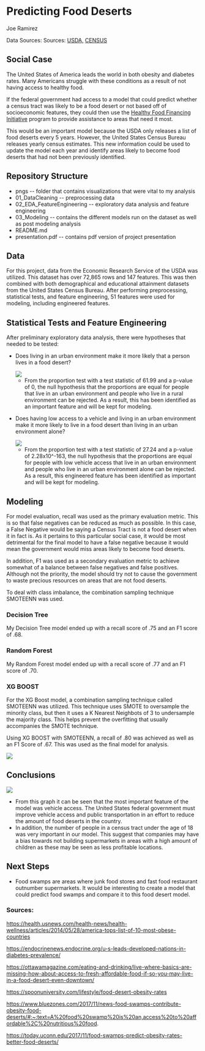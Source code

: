 # Predicting Food Deserts

Joe Ramirez

Data Sources: Sources: [USDA,](https://www.ers.usda.gov/data-products/food-access-research-atlas/download-the-data/) [CENSUS](https://data.census.gov/cedsci/)

## Social Case

The United States of America leads the world in both obesity and diabetes rates. Many Americans struggle with these conditions as a result of not having access to healthy food.

If the federal government had access to a model that could predict whether a census tract was likely to be a food desert or not based off of socioeconomic features, they could then use the [Healthy Food Financing Initiative](https://www.acf.hhs.gov/archive/ocs/programs/community-economic-development/healthy-food-financing) program to provide assistance to areas that need it most.

This would be an important model because the USDA only releases a list of food deserts every 5 years. However, the United States Census Bureau releases yearly census estimates. This new information could be used to update the model each year and identify areas likely to become food deserts that had not been previously identified.

## Repository Structure
* pngs -- folder that contains visualizations that were vital to my analysis
* 01_DataCleaning -- preprocessing data
* 02_EDA_FeatureEngineering -- exploratory data analysis and feature engineering
* 03_Modeling -- contains the different models run on the dataset as well as post modeling analysis
* README.md
* presentation.pdf -- contains pdf version of project presentation

## Data

For this project, data from the Economic Research Service of the USDA was utilized. This dataset has over 72,865 rows and 147 features. This was then combined with both demographical and educational attainment datasets from the United States Census Bureau. After performing preprocessing, statistical tests, and feature engineering, 51 features were used for modeling, including engineered features.

## Statistical Tests and Feature Engineering

After preliminary exploratory data analysis, there were hypotheses that needed to be tested:

* Does living in an urban environment make it more likely that a person lives in a food desert?

	<img src="https://raw.githubusercontent.com/Sonora27/food_desert_classification/master/pngs/Type%20of%20Census%20Tract.png">

	* From the proportion test with a test statistic of 61.99 and a p-value of 0, the null hypothesis that the proportions are equal for people that live in an urban environment and people who live in a rural environment can be rejected. As a result, this has been identified as an important feature and will be kept for modeling.

* Does having low access to a vehicle and living in an urban environment make it more likely to live in a food desert than living in an urban environment alone?

	<img src="https://raw.githubusercontent.com/Sonora27/food_desert_classification/master/pngs/FDR%20by%20VA%20in%20Urban%20Environment.png">

	* From the proportion test with a test statistic of 27.24 and a p-value of 2.28x10^-163, the null hypothesis that the proportions are equal for people with low vehicle access that live in an urban environment and people who live in an urban environment alone can be rejected. As a result, this engineered feature has been identified as important and will be kept for modeling.


## Modeling

For model evaluation, recall was used as the primary evaluation metric. This is so that false negatives can be reduced as much as possible. In this case, a False Negative would be saying a Census Tract is not a food desert when it in fact is. As it pertains to this particular social case, it would be most detrimental for the final model to have a false negative because it would mean the government would miss areas likely to become food deserts.

In addition, F1 was used as a secondary evaluation metric to achieve somewhat of a balance between false negatives and false positives. Although not the priority, the model should try not to cause the government to waste precious resources on areas that are not food deserts.

To deal with class imbalance, the combination sampling technique SMOTEENN was used. 

### Decision Tree

My Decision Tree model ended up with a recall score of .75 and an F1 score of .68.

### Random Forest

My Random Forest model ended up with a recall score of .77 and an F1 score of .70.

### XG BOOST

For the XG Boost model, a combination sampling technique called SMOTEENN was utilized. This technique uses SMOTE to oversample the minority class, but then it uses a K Nearest Neighbots of 3 to undersample the majority class. This helps prevent the overfitting that usually accompanies the SMOTE technique.

Using XG BOOST with SMOTEENN, a recall of .80 was achieved as well as an F1 Score of .67. This was used as the final model for analysis.

<img src="https://raw.githubusercontent.com/Sonora27/food_desert_classification/master/pngs/XGB_SMOTEENN_CM.png">

## Conclusions

<img src="https://raw.githubusercontent.com/Sonora27/food_desert_classification/master/pngs/feature_importance.png">

* From this graph it can be seen that the most important feature of the model was vehicle access. The United States federal government must improve vehicle access and public transportation in an effort to reduce the amount of food deserts in the country.
* In addition, the number of people in a census tract under the age of 18 was very important in our model. This suggest that companies may have a bias towards not building supermarkets in areas with a high amount of children as these may be seen as less profitable locations.

## Next Steps 

* Food swamps are areas where junk food stores and fast food restaurant outnumber supermarkets. It would be interesting to create a model that could predict food swamps and compare it to this food desert model.



### Sources: 

https://health.usnews.com/health-news/health-wellness/articles/2014/05/28/america-tops-list-of-10-most-obese-countries

https://endocrinenews.endocrine.org/u-s-leads-developed-nations-in-diabetes-prevalence/

https://ottawamagazine.com/eating-and-drinking/live-where-basics-are-missing-how-about-access-to-fresh-affordable-food-if-so-you-may-live-in-a-food-desert-even-downtown/

https://spoonuniversity.com/lifestyle/food-desert-obesity-rates

https://www.bluezones.com/2017/11/news-food-swamps-contribute-obesity-food-deserts/#:~:text=A%20food%20swamp%20is%20an,access%20to%20affordable%2C%20nutritious%20food.

https://today.uconn.edu/2017/11/food-swamps-predict-obesity-rates-better-food-deserts/